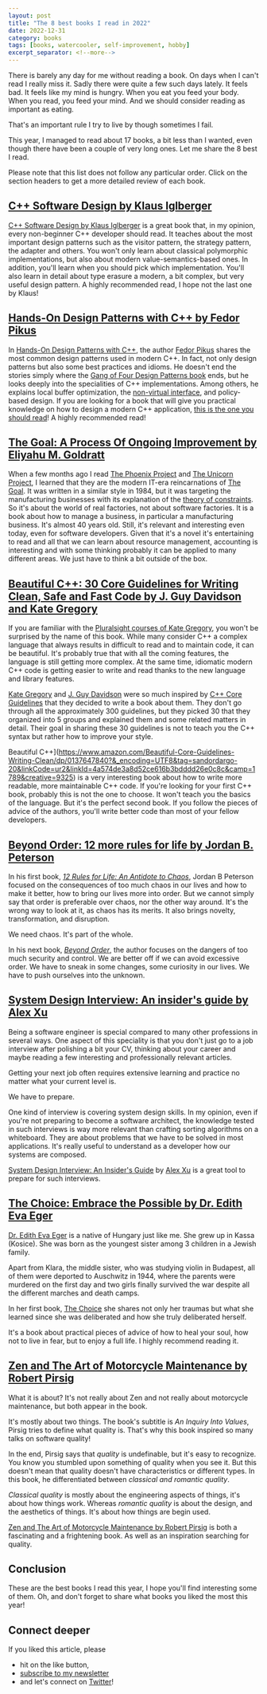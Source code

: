 ```yaml
---
layout: post
title: "The 8 best books I read in 2022"
date: 2022-12-31
category: books
tags: [books, watercooler, self-improvement, hobby]
excerpt_separator: <!--more-->
---
```

There is barely any day for me without reading a book. On days when I can't read I really miss it. Sadly there were quite a few such days lately. It feels bad. It feels like my mind is hungry. When you eat you feed your body. When you read, you feed your mind. And we should consider reading as important as eating. 
<!--more-->

That's an important rule I try to live by though sometimes I fail.

This year, I managed to read about 17 books, a bit less than I wanted, even though there have been a couple of very long ones. Let me share the 8 best I read.

Please note that this list does not follow any particular order. Click on the section headers to get a more detailed review of each book.

## [C++ Software Design by Klaus Iglberger](https://www.sandordargo.com/blog/2022/12/17/cpp-software-design-by-klaus-iglberger)

[C++ Software Design by Klaus Iglberger](https://www.amazon.com/Software-Design-Principles-Patterns-High-Quality/dp/1098113160?&_encoding=UTF8&tag=sandordargo-20&linkCode=ur2&linkId=e9b6f64671aac55ff52ecfd91e137d6e&camp=1789&creative=9325) is a great book that, in my opinion, every non-beginner C++ developer should read. It teaches about the most important design patterns such as the visitor pattern, the strategy pattern, the adapter and others. You won't only learn about classical polymorphic implementations, but also about modern value-semantics-based ones. In addition, you'll learn when you should pick which implementation. You'll also learn in detail about type erasure a modern, a bit complex, but very useful design pattern. A highly recommended read, I hope not the last one by Klaus!

## [Hands-On Design Patterns with C++ by Fedor Pikus](https://www.sandordargo.com/blog/2022/07/23/hands-on-design-patterns-by-fedor-pikus)

In [Hands-On Design Patterns with C++](https://www.amazon.com/Hands-Design-Patterns-reusable-maintainable/dp/1788832566?&_encoding=UTF8&tag=sandordargo-20&linkCode=ur2&linkId=30b0f28f6d2b14f4979cee40a2d91f43&camp=1789&creative=9325), the author [Fedor Pikus](http://www.pikus.net/~pikus/physres.html) shares the most common design patterns used in modern C++. In fact, not only design patterns but also some best practices and idioms. He doesn't end the stories simply where the [Gang of Four Design Patterns book](https://amzn.to/36VKyO2) ends, but he looks deeply into the specialities of C++ implementations. Among others, he explains local buffer optimization, the [non-virtual interface](https://www.sandordargo.com/blog/2022/08/24/tmp-and-nvi), and policy-based design. If you are looking for a book that will give you practical knowledge on how to design a modern C++ application, [this is the one you should read](https://www.amazon.com/Hands-Design-Patterns-reusable-maintainable/dp/1788832566?&_encoding=UTF8&tag=sandordargo-20&linkCode=ur2&linkId=30b0f28f6d2b14f4979cee40a2d91f43&camp=1789&creative=9325)! A highly recommended read!


## [The Goal: A Process Of Ongoing Improvement by Eliyahu M. Goldratt](https://www.sandordargo.com/blog/2022/04/30/the-goal-a-process-of-ongoing-improvement-by-eliyahu-m-goldratt)

When a few months ago I read [The Phoenix Project](https://devreads.sandordargo.com/the-phoenix-project-by-gene-kim/) and [The Unicorn Project](https://devreads.sandordargo.com/the-unicorn-project-by-gene-kim/), I learned that they are the modern IT-era reincarnations of [The Goal](https://www.amazon.com/dp/B002LHRM2O?&_encoding=UTF8&tag=sandordargo-20&linkCode=ur2&linkId=f534d1875712b38f8f10c29ae1b00cda&camp=1789&creative=9325). It was written in a similar style in 1984, but it was targeting the manufacturing businesses with its explanation of the [theory of constraints](https://en.wikipedia.org/wiki/Theory_of_constraints). So it's about the world of real factories, not about software factories. It is a book about how to manage a business, in particular a manufacturing business. It's almost 40 years old. Still, it's relevant and interesting even today, even for software developers. Given that it's a novel it's entertaining to read and all that we can learn about resource management, accounting is interesting and with some thinking probably it can be applied to many different areas. We just have to think a bit outside of the box.

## [Beautiful C++: 30 Core Guidelines for Writing Clean, Safe and Fast Code by J. Guy Davidson and Kate Gregory](https://www.sandordargo.com/blog/2022/04/16/beautiful-cpp-by-kate-gregory-and-guy-davidson)

If you are familiar with the [Pluralsight courses of Kate Gregory](https://www.pluralsight.com/authors/kate-gregory), you won't be surprised by the name of this book. While many consider C++ a complex language that always results in difficult to read and to maintain code, it can be beautiful. It's probably true that with all the coming features, the language is still getting more complex. At the same time, idiomatic modern C++ code is getting easier to write and read thanks to the new language and library features.

[Kate Gregory](https://twitter.com/gregcons) and [J. Guy Davidson](https://twitter.com/hatcat01) were so much inspired by [C++ Core Guidelines](https://isocpp.github.io/CppCoreGuidelines/CppCoreGuidelines) that they decided to write a book about them. They don't go through all the approximately 300 guidelines, but they picked 30 that they organized into 5 groups and explained them and some related matters in detail. Their goal in sharing these 30 guidelines is not to teach you the C++ syntax but rather how to improve your style.

Beautiful C++](https://www.amazon.com/Beautiful-Core-Guidelines-Writing-Clean/dp/0137647840?&_encoding=UTF8&tag=sandordargo-20&linkCode=ur2&linkId=4a574de3a8d52ce616b3bdddd26e0c8c&camp=1789&creative=9325) is a very interesting book about how to write more readable, more maintainable C++ code. If you're looking for your first C++ book, probably this is not the one to choose. It won't teach you the basics of the language. But it's the perfect second book. If you follow the pieces of advice of the authors, you'll write better code than most of your fellow developers.

## [Beyond Order: 12 more rules for life by Jordan B. Peterson](https://www.sandordargo.com/blog/2022/03/26/beyond-order-by-jordan-b-peterson)

In his first book, *[12 Rules for Life: An Antidote to Chaos](https://devreads.sandordargo.com/12-rules-for-life/)*, Jordan B Peterson focused on the consequences of too much chaos in our lives and how to make it better, how to bring our lives more into order. But we cannot simply say that order is preferable over chaos, nor the other way around. It's the wrong way to look at it, as chaos has its merits. It also brings novelty, transformation, and disruption.
<!--more-->

We need chaos. It's part of the whole.

In his next book, *[Beyond Order](https://www.amazon.com/Beyond-Order-More-Rules-Life-ebook/dp/B08NP6881K/?&_encoding=UTF8&tag=sandordargo-20&linkCode=ur2&linkId=d9275cf0e8dc877044bb960c1fb73460&camp=1789&creative=9325)*, the author focuses on the dangers of too much security and control. We are better off if we can avoid excessive order. We have to sneak in some changes, some curiosity in our lives. We have to push ourselves into the unknown.

## [System Design Interview: An insider's guide by Alex Xu](https://www.sandordargo.com/blog/2022/02/19/system-design-interview-by-alex-xu)

Being a software engineer is special compared to many other professions in several ways. One aspect of this speciality is that you don't just go to a job interview after polishing a bit your CV, thinking about your career and maybe reading a few interesting and professionally relevant articles.

Getting your next job often requires extensive learning and practice no matter what your current level is. 

We have to prepare.

One kind of interview is covering system design skills. In my opinion, even if you're not preparing to become a software architect, the knowledge tested in such interviews is way more relevant than crafting sorting algorithms on a whiteboard. They are about problems that we have to be solved in most applications. It's really useful to understand as a developer how our systems are composed.

[System Design Interview: An Insider's Guide](https://www.amazon.com/gp/product/B08CMF2CQF/ref=as_li_qf_asin_il_tl?ie=UTF8&tag=sandordargo-20&creative=9325&linkCode=as2&creativeASIN=B08CMF2CQF&linkId=6bd98a7b06a1165368754af945bae169) by [Alex Xu](https://twitter.com/alexxubyte) is a great tool to prepare for such interviews.

## [The Choice: Embrace the Possible by Dr. Edith Eva Eger](https://www.sandordargo.com/blog/2022/01/22/the-choice-by-edith-eger)

[Dr. Edith Eva Eger](https://dreditheger.com/) is a native of Hungary just like me. She grew up in Kassa (Kosice). She was born as the youngest sister among 3 children in a Jewish family.

Apart from Klara, the middle sister, who was studying violin in Budapest, all of them were deported to Auschwitz in 1944, where the parents were murdered on the first day and two girls finally survived the war despite all the different marches and death camps.

In her first book, [The Choice](https://www.amazon.com/gp/product/150113079X/ref=as_li_qf_asin_il_tl?ie=UTF8&tag=sandordargo-20&creative=9325&linkCode=as2&creativeASIN=150113079X&linkId=a7b9e9295249853ae13c7855c51483fb) she shares not only her traumas but what she learned since she was deliberated and how she truly deliberated herself.

It's a book about practical pieces of advice of how to heal your soul, how not to live in fear, but to enjoy a full life. I highly recommend reading it.

## [Zen and The Art of Motorcycle Maintenance by Robert Pirsig](https://www.sandordargo.com/blog/2022/01/08/zen-and-the-art-of-motorcycle-maintenance-by-robert-pirsig)

What it is about? It's not really about Zen and not really about motorcycle maintenance, but both appear in the book.

It's mostly about two things. The book's subtitle is *An Inquiry Into Values*, Pirsig tries to define what quality is. That's why this book inspired so many talks on software quality!

In the end, Pirsig says that *quality* is undefinable, but it's easy to recognize. You know you stumbled upon something of quality when you see it. But this doesn't mean that quality doesn't have characteristics or different types. In this book, he differentiated between *classical and romantic quality*.

*Classical quality* is mostly about the engineering aspects of things, it's about how things work. Whereas *romantic quality* is about the design, and the aesthetics of things. It's about how things are begin used.

[Zen and The Art of Motorcycle Maintenance by Robert Pirsig](https://www.amazon.com/gp/product/0060839872/ref=as_li_qf_asin_il_tl?ie=UTF8&tag=sandordargo-20&creative=9325&linkCode=as2&creativeASIN=0060839872&linkId=f622df262ff53a458f90e34d9fe8a919) is both a fascinating and a frightening book. As well as an inspiration searching for quality.

## Conclusion

These are the best books I read this year, I hope you'll find interesting some of them. Oh, and don't forget to share what books you liked the most this year!

## Connect deeper

If you liked this article, please 
- hit on the like button,  
- [subscribe to my newsletter](http://eepurl.com/gvcv1j) 
- and let's connect on [Twitter](https://twitter.com/SandorDargo)!
